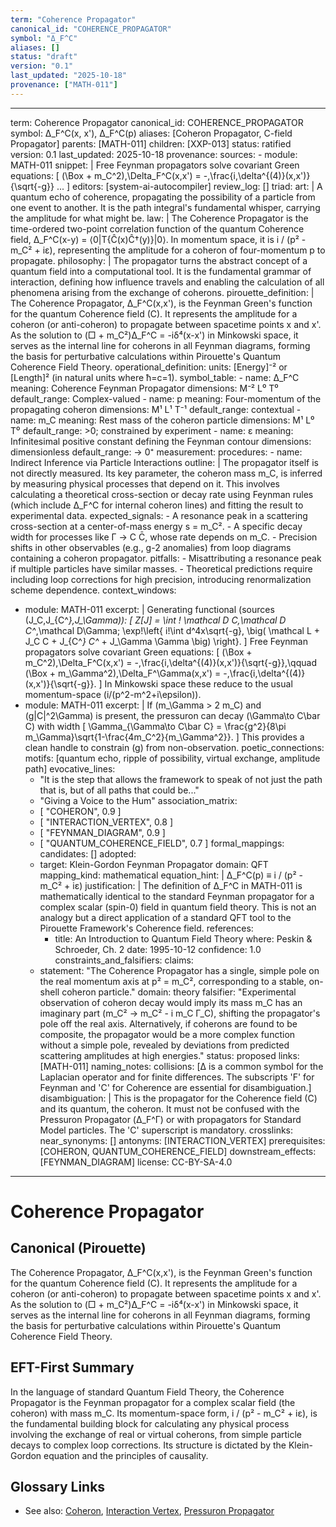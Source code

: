 ```yaml
---
term: "Coherence Propagator"
canonical_id: "COHERENCE_PROPAGATOR"
symbol: "Δ_F^C"
aliases: []
status: "draft"
version: "0.1"
last_updated: "2025-10-18"
provenance: ["MATH-011"]
---
```


---
term: Coherence Propagator
canonical_id: COHERENCE_PROPAGATOR
symbol: Δ_F^C(x, x'), Δ_F^C(p)
aliases: [Coheron Propagator, C-field Propagator]
parents: [MATH-011]
children: [XXP-013]
status: ratified
version: 0.1
last_updated: 2025-10-18
provenance:
  sources:
    - module: MATH-011
      snippet: |
        Free Feynman propagators solve covariant Green equations:
        [ (\Box + m_C^2),\Delta_F^C(x,x') = -,\frac{i,\delta^{(4)}(x,x')}{\sqrt{-g}} ... ]
  editors: [system-ai-autocompiler]
  review_log: []
triad:
  art: |
    A quantum echo of coherence, propagating the possibility of a particle from one event to another. It is the path integral's fundamental whisper, carrying the amplitude for what might be.
  law: |
    The Coherence Propagator is the time-ordered two-point correlation function of the quantum Coherence field, Δ_F^C(x-y) = ⟨0|T{Ĉ(x)Ĉ†(y)}|0⟩. In momentum space, it is i / (p² - m_C² + iε), representing the amplitude for a coheron of four-momentum p to propagate.
  philosophy: |
    The propagator turns the abstract concept of a quantum field into a computational tool. It is the fundamental grammar of interaction, defining how influence travels and enabling the calculation of all phenomena arising from the exchange of coherons.
pirouette_definition: |
  The Coherence Propagator, Δ_F^C(x,x'), is the Feynman Green's function for the quantum Coherence field (C). It represents the amplitude for a coheron (or anti-coheron) to propagate between spacetime points x and x'. As the solution to (□ + m_C²)Δ_F^C = -iδ⁴(x-x') in Minkowski space, it serves as the internal line for coherons in all Feynman diagrams, forming the basis for perturbative calculations within Pirouette's Quantum Coherence Field Theory.
operational_definition:
  units: [Energy]⁻² or [Length]² (in natural units where ħ=c=1).
  symbol_table:
    - name: Δ_F^C
      meaning: Coherence Feynman Propagator
      dimensions: M⁻² L⁰ T⁰
      default_range: Complex-valued
    - name: p
      meaning: Four-momentum of the propagating coheron
      dimensions: M¹ L¹ T⁻¹
      default_range: contextual
    - name: m_C
      meaning: Rest mass of the coheron particle
      dimensions: M¹ L⁰ T⁰
      default_range: >0; constrained by experiment
    - name: ε
      meaning: Infinitesimal positive constant defining the Feynman contour
      dimensions: dimensionless
      default_range: → 0⁺
  measurement:
    procedures:
      - name: Indirect Inference via Particle Interactions
        outline: |
          The propagator itself is not directly measured. Its key parameter, the coheron mass m_C, is inferred by measuring physical processes that depend on it. This involves calculating a theoretical cross-section or decay rate using Feynman rules (which include Δ_F^C for internal coheron lines) and fitting the result to experimental data.
        expected_signals:
          - A resonance peak in a scattering cross-section at a center-of-mass energy s = m_C².
          - A specific decay width for processes like Γ → C C̄, whose rate depends on m_C.
          - Precision shifts in other observables (e.g., g-2 anomalies) from loop diagrams containing a coheron propagator.
        pitfalls:
          - Misattributing a resonance peak if multiple particles have similar masses.
          - Theoretical predictions require including loop corrections for high precision, introducing renormalization scheme dependence.
context_windows:
  - module: MATH-011
    excerpt: |
      Generating functional (sources (J_C,J_{C^*},J_\Gamma)):
      [ Z[J] = \int ! \mathcal D C,\mathcal D C^*,\mathcal D\Gamma; \exp!\left{ i!\int d^4x\sqrt{-g}, \big( \mathcal L + J_C C + J_{C^*} C^* + J_\Gamma \Gamma \big) \right}. ]
      Free Feynman propagators solve covariant Green equations:
      [ (\Box + m_C^2),\Delta_F^C(x,x') = -,\frac{i,\delta^{(4)}(x,x')}{\sqrt{-g}},\qquad (\Box + m_\Gamma^2),\Delta_F^\Gamma(x,x') = -,\frac{i,\delta^{(4)}(x,x')}{\sqrt{-g}}. ]
      In Minkowski space these reduce to the usual momentum-space (i/(p^2-m^2+i\epsilon)).
  - module: MATH-011
    excerpt: |
      If (m_\Gamma > 2 m_C) and (g|C|^2\Gamma) is present, the pressuron can decay (\Gamma\to C\bar C) with width
      [ \Gamma_{\Gamma\to C\bar C} = \frac{g^2}{8\pi m_\Gamma}\sqrt{1-\frac{4m_C^2}{m_\Gamma^2}}. ]
      This provides a clean handle to constrain (g) from non-observation.
poetic_connections:
  motifs: [quantum echo, ripple of possibility, virtual exchange, amplitude path]
  evocative_lines:
    - "It is the step that allows the framework to speak of not just the path that is, but of all paths that could be..."
    - "Giving a Voice to the Hum"
  association_matrix:
    - [ "COHERON", 0.9 ]
    - [ "INTERACTION_VERTEX", 0.8 ]
    - [ "FEYNMAN_DIAGRAM", 0.9 ]
    - [ "QUANTUM_COHERENCE_FIELD", 0.7 ]
formal_mappings:
  candidates: []
  adopted:
    - target: Klein-Gordon Feynman Propagator
      domain: QFT
      mapping_kind: mathematical
      equation_hint: |
        Δ_F^C(p) ≡ i / (p² - m_C² + iε)
      justification: |
        The definition of Δ_F^C in MATH-011 is mathematically identical to the standard Feynman propagator for a complex scalar (spin-0) field in quantum field theory. This is not an analogy but a direct application of a standard QFT tool to the Pirouette Framework's Coherence field.
      references:
        - title: An Introduction to Quantum Field Theory
          where: Peskin & Schroeder, Ch. 2
          date: 1995-10-12
      confidence: 1.0
constraints_and_falsifiers:
  claims:
    - statement: "The Coherence Propagator has a single, simple pole on the real momentum axis at p² = m_C², corresponding to a stable, on-shell coheron particle."
      domain: theory
      falsifier: "Experimental observation of coheron decay would imply its mass m_C has an imaginary part (m_C² → m_C² - i m_C Γ_C), shifting the propagator's pole off the real axis. Alternatively, if coherons are found to be composite, the propagator would be a more complex function without a simple pole, revealed by deviations from predicted scattering amplitudes at high energies."
      status: proposed
      links: [MATH-011]
naming_notes:
  collisions: [Δ is a common symbol for the Laplacian operator and for finite differences. The subscripts 'F' for Feynman and 'C' for Coherence are essential for disambiguation.]
  disambiguation: |
    This is the propagator for the Coherence field (C) and its quantum, the coheron. It must not be confused with the Pressuron Propagator (Δ_F^Γ) or with propagators for Standard Model particles. The 'C' superscript is mandatory.
crosslinks:
  near_synonyms: []
  antonyms: [INTERACTION_VERTEX]
  prerequisites: [COHERON, QUANTUM_COHERENCE_FIELD]
  downstream_effects: [FEYNMAN_DIAGRAM]
license: CC-BY-SA-4.0
---

# Coherence Propagator

## Canonical (Pirouette)
The Coherence Propagator, Δ_F^C(x,x'), is the Feynman Green's function for the quantum Coherence field (C). It represents the amplitude for a coheron (or anti-coheron) to propagate between spacetime points x and x'. As the solution to (□ + m_C²)Δ_F^C = -iδ⁴(x-x') in Minkowski space, it serves as the internal line for coherons in all Feynman diagrams, forming the basis for perturbative calculations within Pirouette's Quantum Coherence Field Theory.

## EFT-First Summary
In the language of standard Quantum Field Theory, the Coherence Propagator is the Feynman propagator for a complex scalar field (the coheron) with mass m_C. Its momentum-space form, i / (p² - m_C² + iε), is the fundamental building block for calculating any physical process involving the exchange of real or virtual coherons, from simple particle decays to complex loop corrections. Its structure is dictated by the Klein-Gordon equation and the principles of causality.

## Glossary Links
- See also: [Coheron](term:COHERON), [Interaction Vertex](term:INTERACTION_VERTEX), [Pressuron Propagator](term:PRESSURON_PROPAGATOR)